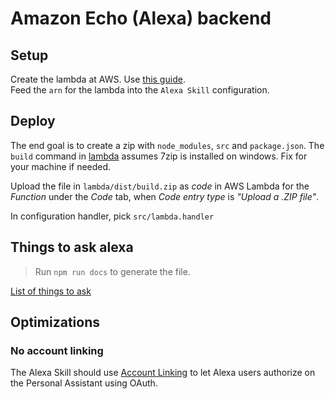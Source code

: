 # Amazon Echo (Alexa) backend

## Setup
Create the lambda at AWS. Use [this guide](https://github.com/alexa/skill-sample-nodejs-fact/blob/master/step-by-step/1-voice-user-interface.md).  
Feed the `arn` for the lambda into the `Alexa Skill` configuration.

## Deploy
The end goal is to create a zip with `node_modules`, `src` and `package.json`.
The `build` command in [lambda](lambda/package.json) assumes 7zip is installed on windows. Fix for your machine if needed.

Upload the file in `lambda/dist/build.zip` as *code* in AWS Lambda for the *Function* under the *Code* tab,
when *Code entry type* is _"Upload a .ZIP file"_.

In configuration handler, pick `src/lambda.handler`

## Things to ask alexa

> Run `npm run docs` to generate the file.

[List of things to ask](alexa/dist/docs/usage.md)

## Optimizations

### No account linking

The Alexa Skill should use [Account Linking](https://developer.amazon.com/public/solutions/alexa/alexa-skills-kit/docs/linking-an-alexa-user-with-a-user-in-your-system)
to let Alexa users authorize on the Personal Assistant using OAuth.

 